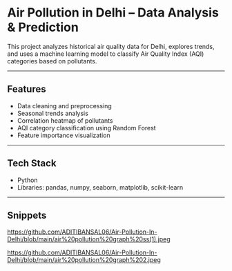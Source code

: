 #  Air Pollution in Delhi – Data Analysis & Prediction

This project analyzes historical air quality data for Delhi, explores trends, and uses a machine learning model to classify Air Quality Index (AQI) categories based on pollutants.

---

## Features
- Data cleaning and preprocessing
- Seasonal trends analysis
- Correlation heatmap of pollutants
- AQI category classification using Random Forest
- Feature importance visualization

---

##  Tech Stack
- Python
- Libraries: pandas, numpy, seaborn, matplotlib, scikit-learn

---

## Snippets 

https://github.com/ADITIBANSAL06/Air-Pollution-In-Delhi/blob/main/air%20pollution%20graph%20ss(1).jpeg

https://github.com/ADITIBANSAL06/Air-Pollution-In-Delhi/blob/main/air%20pollution%20graph%202.jpeg
